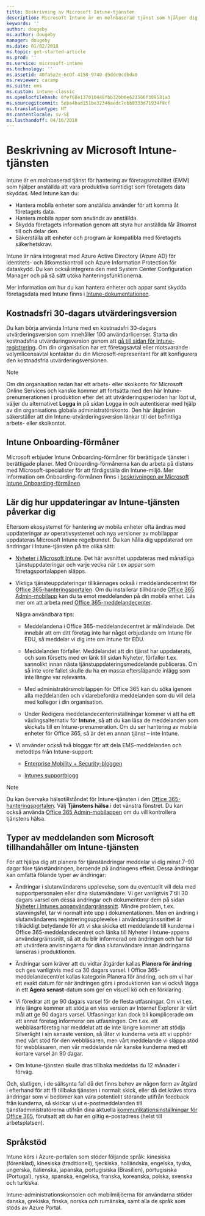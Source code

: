 ```yaml
---
title: Beskrivning av Microsoft Intune-tjänsten
description: Microsoft Intune är en molnbaserad tjänst som hjälper dig att hantera Windows-, iOS-, Mac OS X-, Android- och Windows Mobile-enheter.
keywords: ''
author: dougeby
ms.author: dougeby
manager: dougeby
ms.date: 01/02/2018
ms.topic: get-started-article
ms.prod: ''
ms.service: microsoft-intune
ms.technology: ''
ms.assetid: 40fa5a2e-6c0f-4150-9740-d5ddc0cdbda0
ms.reviewer: cacamp
ms.suite: ems
ms.custom: intune-classic
ms.openlocfilehash: 6fef68e137010448fbb32bb6e621566f309581a3
ms.sourcegitcommit: 5eba4bad151be32346aedc7cbb0333d71934f8cf
ms.translationtype: HT
ms.contentlocale: sv-SE
ms.lasthandoff: 04/16/2018
---
```

# <a name="microsoft-intune-service-description"></a>Beskrivning av Microsoft Intune-tjänsten

Intune är en molnbaserad tjänst för hantering av företagsmobilitet (EMM) som hjälper anställda att vara produktiva samtidigt som företagets data skyddas. Med Intune kan du:
* Hantera mobila enheter som anställda använder för att komma åt företagets data.
* Hantera mobila appar som används av anställda.
* Skydda företagets information genom att styra hur anställda får åtkomst till och delar den.
* Säkerställa att enheter och program är kompatibla med företagets säkerhetskrav.

Intune är nära integrerat med Azure Active Directory (Azure AD) för identitets- och åtkomstkontroll och Azure Information Protection för dataskydd. Du kan också integrera den med System Center Configuration Manager och på så sätt utöka hanteringsfunktionerna.

Mer information om hur du kan hantera enheter och appar samt skydda företagsdata med Intune finns i [Intune-dokumentationen](https://docs.microsoft.com/intune/).

## <a name="30-day-free-trial"></a>Kostnadsfri 30-dagars utvärderingsversion
Du kan börja använda Intune med en kostnadsfri 30-dagars utvärderingsversion som innehåller 100 användarlicenser. Starta din kostnadsfria utvärderingsversion genom att [gå till sidan för Intune-registrering](https://portal.office.com/Signup/Signup.aspx?OfferId=40BE278A-DFD1-470a-9EF7-9F2596EA7FF9&dl=INTUNE_A&ali=1#0%20). Om din organisation har ett företagsavtal eller motsvarande volymlicensavtal kontaktar du din Microsoft-representant för att konfigurera den kostnadsfria utvärderingsversionen.

> [!NOTE]
> Om din organisation redan har ett arbets- eller skolkonto för Microsoft Online Services och kanske kommer att fortsätta med den här Intune-prenumerationen i produktion efter det att utvärderingsperioden har löpt ut, väljer du alternativet **Logga in** på sidan Logga in och autentiserar med hjälp av din organisations globala administratörskonto. Den här åtgärden säkerställer att din Intune-utvärderingsversion länkar till det befintliga arbets- eller skolkontot.

<!--- For a list of settings that you can set up on mobile devices, see:

-   [Enrolled device management capabilities of Microsoft Intune](introduction-intune.md)

-   [Hybrid mobile device management (MDM) with System Center Configuration Manager and Microsoft Intune](/sccm/mdm/understand/hybrid-mobile-device-management)

For more about System Center Configuration Manager, see [Documentation  for System Center Configuration Manager](/sccm/index).--->
## <a name="intune-onboarding-benefit"></a>Intune Onboarding-förmåner
Microsoft erbjuder Intune Onboarding-förmåner för berättigade tjänster i berättigade planer. Med Onboarding-förmånerna kan du arbeta på distans med Microsoft-specialister för att färdigställa din Intune-miljö. Mer information om Onboarding-förmånen finns i [beskrivningen av Microsoft Intune Onboarding-förmånen](http://go.microsoft.com/fwlink/?LinkId=619281).


## <a name="learn-how-intune-service-updates-affect-you"></a>Lär dig hur uppdateringar av Intune-tjänsten påverkar dig

Eftersom ekosystemet för hantering av mobila enheter ofta ändras med uppdateringar av operativsystemet och nya versioner av mobilappar uppdateras Microsoft Intune regelbundet. Du kan hålla dig uppdaterad om ändringar i Intune-tjänsten på tre olika sätt:

- [Nyheter i Microsoft Intune](whats-new.md). Det här avsnittet uppdateras med månatliga tjänstuppdateringar och varje vecka när t.ex appar som företagsportalappen släpps.

- Viktiga tjänsteuppdateringar tillkännages också i meddelandecentret för [Office 365-hanteringsportalen](https://portal.office.com/Admin/Default.aspx). Om du installerar tillhörande [Office 365 Admin-mobilapp](https://support.office.com/article/Office-365-Admin-Mobile-App-e16f6421-2a1a-4142-bf9d-9846600a060a) kan du ta emot meddelanden på din mobila enhet. Läs mer om att arbeta med [Office 365-meddelandecenter](https://support.office.com/client/results?Shownav=true&ns=O365ENTADMIN&version=15&ver=15&HelpID=O365E_MCManageUpdates).

    Några användbara tips:

    - Meddelandena i Office 365-meddelandecentret är målindelade. Det innebär att om ditt företag inte har något erbjudande om Intune för EDU, så meddelar vi dig inte om Intune för EDU.

    - Meddelanden förfaller. Meddelandet att din tjänst har uppdaterats, och som försetts med en länk till sidan Nyheter, förfaller t.ex. sannolikt innan nästa tjänstuppdateringsmeddelande publiceras. Om så inte vore fallet skulle du ha en massa eftersläpande inlägg som inte längre var relevanta.

    - Med administratörsmobilappen för Office 365 kan du söka igenom alla meddelanden och vidarebefordra meddelanden som du vill dela med kollegor i din organisation.

    - Under Redigera meddelandecenterinställningar kommer vi att ha ett växlingsalternativ för **Intune**, så att du kan läsa de meddelanden som skickats till en Intune-prenumeration. Om du ser hantering av mobila enheter för Office 365, så är det en annan tjänst – inte Intune.

- Vi använder också två bloggar för att dela EMS-meddelanden och metodtips från Intune-support:

    - [Enterprise Mobility + Security-bloggen](https://blogs.technet.microsoft.com/enterprisemobility/)

    - [Intunes supportblogg](https://blogs.technet.microsoft.com/intunesupport/)

>[!Note]
>Du kan övervaka hälsotillståndet för Intune-tjänsten i den [Office 365-hanteringsportalen](https://portal.office.com/Admin/Default.aspx). Välj **Tjänstens hälsa** i det vänstra fönstret. Du kan också använda [Office 365 Admin-mobilappen](https://support.office.com/article/Office-365-Admin-Mobile-App-e16f6421-2a1a-4142-bf9d-9846600a060a) om du vill kontrollera tjänstens hälsa.

## <a name="types-of-notices-microsoft-provides-about-the-intune-service"></a>Typer av meddelanden som Microsoft tillhandahåller om Intune-tjänsten

För att hjälpa dig att planera för tjänständringar meddelar vi dig minst 7–90 dagar före tjänständringen, beroende på ändringens effekt. Dessa ändringar kan omfatta fölande typer av ändringar:

- Ändringar i slutanvändarens upplevelse, som du eventuellt vill dela med supportpersonalen eller dina slutanvändare. Vi ger vanligtvis 7 till 30 dagars varsel om dessa ändringar och dokumenterar dem på sidan [Nyheter i Intunes appanvändargränssnitt](whats-new-app-ui.md). Mindre problem, t.ex. stavningsfel, tar vi normalt inte upp i dokumentationen. Men en ändring i slutanvändarens registreringsupplevelse i användargränssnittet är tillräckligt betydande för att vi ska skicka ett meddelande till kunderna i Office 365-meddelandecentret och länka till Nyheter i Intune-appens användargränssnitt, så att du blir informerad om ändringen och har tid att utvärdera anvisningarna för dina slutanvändare innan ändringarna lanseras i produktionen.

- Ändringar som kräver att du vidtar åtgärder kallas **Planera för ändring** och ges vanligtvis med ca 30 dagars varsel. I Office 365-meddelandecentret kallas kategorin Planera för ändring, och om vi har ett exakt datum för när ändringen görs i produktionen kan vi också lägga in ett **Agera senast**-datum som ger en visuell kö och en förklaring.

- Vi föredrar att ge 90 dagars varsel för de flesta utfasningar. Om vi t.ex. inte längre kommer att stödja en viss version av Internet Explorer är vårt mål att ge 90 dagars varsel. Utfasningar kan dock bli komplicerade om ett annat företag informerar om utfasningen. Om t.ex. ett webbläsarföretag har meddelat att de inte längre kommer att stödja Silverlight i sin senaste version, så låter vi kunderna veta att vi upphör med vårt stöd för den webbläsaren, men vårt meddelande vi släppa stöd för webbläsaren, men vår meddelande når kanske kunderna med ett kortare varsel än 90 dagar.

- Om Intune-tjänsten skulle dras tillbaka meddelas du 12 månader i förväg.

Och, slutligen, i de sällsynta fall då det finns behov av någon form av åtgärd i efterhand för att få tillbaka tjänsten i normalt skick, eller då det krävs stora ändringar som vi bedömer kan vara potentiellt störande utifrån feedback från kunderna, så skickar vi ut e-postmeddelanden till tjänstadministratörerna utifrån dina aktuella [kommunikationsinställningar för Office 365](https://support.office.com/article/Change-your-contact-preferences-for-communications-from-Microsoft-6f70de1b-a64d-4498-bfbd-be8c83a9c0fc), förutsatt att du har en giltig e-postadress (helst till arbetsplatsen).  


<!--- ## Choose the management solution that’s right for you
You can set up Intune in several ways to manage and help protect your company's mobile devices and computers (referred to as **devices** in this article).

- **Intune stand-alone configuration.** Use the web-based admin console in Intune to manage devices in your organization. Intune can be used without any on-premises IT infrastructure. If you use Intune with Active Directory Domain Services, you can use domain user accounts that you manage with Domain Services with Intune.

- **Intune with System Center Configuration Manager.** Use the Configuration Manager management console to manage computers and mobile devices in your enterprise. This configuration can help you to manage all your organization’s devices through a single console, the Configuration Manager Admin Console. Configuration Manager supports large numbers of mobile devices, servers, and computers. For more about Configuration Manager, see [Hybrid mobile device management (MDM) with System Center Configuration Manager and Microsoft Intune](/sccm/mdm/understand/hybrid-mobile-device-management). For more help deciding which approach is right for you, see [Choose between Microsoft Intune standalone and hybrid mobile device management with Configuration Manager](/sccm/mdm/understand/choose-between-standalone-intune-and-hybrid-mobile-device-management).--->

## <a name="language-support"></a>Språkstöd
Intune körs i Azure-portalen som stöder följande språk: kinesiska (förenklad), kinesiska (traditionell), tjeckiska, holländska, engelska, tyska, ungerska, italienska, japanska, portugisiska (Brasilien), portugisiska (Portugal), ryska, spanska, engelska, franska, koreanska, polska, svenska och turkiska.

Intune-administrationskonsolen och mobilmiljöerna för användarna stöder danska, grekiska, finska, norska och rumänska, samt alla de språk som stöds av Azure Portal.

<!--- ## Learn more about Intune
Use these resources to learn more about Intune:

- The [Microsoft Intune Trust Center](https://www.microsoft.com/server-cloud/products/intune-trust-center/) provides information about the security, privacy, and compliance practices of Intune, and it describes some of Intune's certifications.

- [Enrolled device management capabilities of Microsoft Intune](introduction-intune.md)--->
